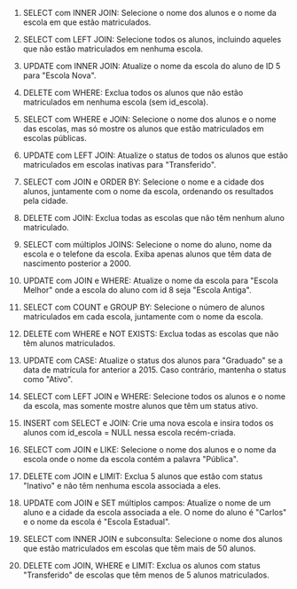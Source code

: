 1. SELECT com INNER JOIN:
Selecione o nome dos alunos e o nome da escola em que estão matriculados.

2. SELECT com LEFT JOIN:
Selecione todos os alunos, incluindo aqueles que não estão matriculados em nenhuma escola.

3. UPDATE com INNER JOIN:
Atualize o nome da escola do aluno de ID 5 para "Escola Nova".

4. DELETE com WHERE:
Exclua todos os alunos que não estão matriculados em nenhuma escola (sem id_escola).

5. SELECT com WHERE e JOIN:
Selecione o nome dos alunos e o nome das escolas, mas só mostre os alunos que estão matriculados em escolas públicas.

6. UPDATE com LEFT JOIN:
Atualize o status de todos os alunos que estão matriculados em escolas inativas para "Transferido".

7. SELECT com JOIN e ORDER BY:
Selecione o nome e a cidade dos alunos, juntamente com o nome da escola, ordenando os resultados pela cidade.

8. DELETE com JOIN:
Exclua todas as escolas que não têm nenhum aluno matriculado.

9. SELECT com múltiplos JOINS:
Selecione o nome do aluno, nome da escola e o telefone da escola. Exiba apenas alunos que têm data de nascimento posterior a 2000.

10. UPDATE com JOIN e WHERE:
Atualize o nome da escola para "Escola Melhor" onde a escola do aluno com id 8 seja "Escola Antiga".

11. SELECT com COUNT e GROUP BY:
Selecione o número de alunos matriculados em cada escola, juntamente com o nome da escola.

12. DELETE com WHERE e NOT EXISTS:
Exclua todas as escolas que não têm alunos matriculados.

13. UPDATE com CASE:
Atualize o status dos alunos para "Graduado" se a data de matrícula for anterior a 2015. Caso contrário, mantenha o status como "Ativo".

14. SELECT com LEFT JOIN e WHERE:
Selecione todos os alunos e o nome da escola, mas somente mostre alunos que têm um status ativo.

15. INSERT com SELECT e JOIN:
Crie uma nova escola e insira todos os alunos com id_escola = NULL nessa escola recém-criada.

16. SELECT com JOIN e LIKE:
Selecione o nome dos alunos e o nome da escola onde o nome da escola contém a palavra "Pública".

17. DELETE com JOIN e LIMIT:
Exclua 5 alunos que estão com status "Inativo" e não têm nenhuma escola associada a eles.

18. UPDATE com JOIN e SET múltiplos campos:
Atualize o nome de um aluno e a cidade da escola associada a ele. O nome do aluno é "Carlos" e o nome da escola é "Escola Estadual".

19. SELECT com INNER JOIN e subconsulta:
Selecione o nome dos alunos que estão matriculados em escolas que têm mais de 50 alunos.

20. DELETE com JOIN, WHERE e LIMIT:
Exclua os alunos com status "Transferido" de escolas que têm menos de 5 alunos matriculados.